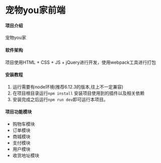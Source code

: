 # 宠物you家前端

#### 项目介绍
宠物you家

#### 软件架构
项目使用HTML + CSS + JS + jQuery进行开发，使用webpack工具进行打包


#### 安装教程

1. 运行需要有node环境(推荐6.12.3的版本,往上不一定兼容)
2. 在项目根目录运行`npm install` 安装项目使用到的插件以及相关依赖
3. 安装完成之后运行`npm run dev`即可运行本项目。

#### 项目功能模块

- 购物车模块
- 订单模块
- 商城模块
- 支付模块
- 用户模块
- 收货地址模块
